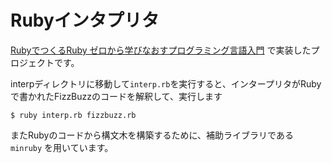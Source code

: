 # Rubyインタプリタ
[RubyでつくるRuby ゼロから学びなおすプログラミング言語入門](https://www.lambdanote.com/products/ruby-ruby) で実装したプロジェクトです。

interpディレクトリに移動して<code>interp.rb</code>を実行すると、インタープリタがRubyで書かれたFizzBuzzのコードを解釈して、実行します
```
$ ruby interp.rb fizzbuzz.rb
```


またRubyのコードから構文木を構築するために、補助ライブラリである <code>minruby</code> を用いています。
